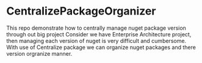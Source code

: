 # CentralizePackageOrganizer
This repo demonstrate how to centrally manage nuget package version through out big project 
Consider we have Enterprise Architecture project, then managing each version of nuget is very difficult and cumbersome.
With use of Centralize package we can organize nuget packages and there version orgranize manner.
